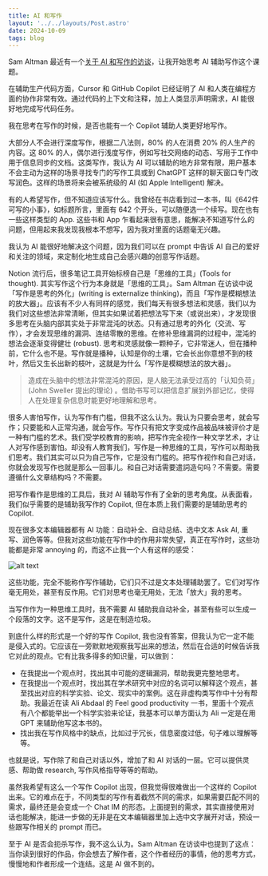 ```yaml
---
title: AI 和写作
layout: '../../layouts/Post.astro'
date: 2024-10-09
tags: blog
---
```

Sam Altman 最近有一个[关于 AI 和写作的访谈](https://www.bilibili.com/video/BV1C31qYFEiW)，让我开始思考 AI 辅助写作这个课题。

在辅助生产代码方面，Cursor 和 GitHub Copilot 已经证明了 AI 和人类在编程方面的协作非常有效。通过代码的上下文和注释，加上人类显示声明需求，AI 能很好地完成写代码任务。

我在思考在写作的时候，是否也能有一个 Copilot 辅助人类更好地写作。

大部分人不会进行深度写作，根据二八法则，80% 的人在消费 20% 的人生产的内容。这 80% 的人，偶尔进行浅度写作，例如写社交网络的动态、写用于工作中用于信息同步的文档。这类写作，我认为 AI 可以辅助的地方非常有限，用户基本不会主动为这样的场景寻找专门的写作工具或到 ChatGPT 这样的聊天窗口专门改写润色。这样的场景将来会被系统级的 AI (如 Apple Intelligent) 解决。

有的人希望写作，但不知道应该写什么。我曾经在书店看到过一本书，叫《642件可写的小事》，如标题所言，里面有 642 个开头，可以随便选一个续写。现在也有一些这样类型的 App. 这些书和 App 乍看起来很有意思，能解决不知道写什么的问题，但用起来我发现我根本不想写，因为我对里面的话题毫无兴趣。

我认为 AI 能很好地解决这个问题，因为我们可以在 prompt 中告诉 AI 自己的爱好和关注的领域，来定制化地生成自己会感兴趣的创意写作话题。

Notion 流行后，很多笔记工具开始标榜自己是「思维的工具」(Tools for thought). 其实写作这个行为本身就是「思维的工具」。Sam Altman 在访谈中说「写作是思考的外化」(writing is externalize thinking)，而且「写作是模糊想法的放大器」。应该有不少人有同样的感觉，我们每天有很多想法和灵感，我们以为我们对这些想法非常清晰，但其实如果试着把想法写下来（或说出来），才发现很多思考在头脑内部其实处于非常混沌的状态。只有通过思考的外化（交流、写作），才会发现思维的漏洞、连结零散的思维。在修补思维漏洞的过程中，混沌的想法会逐渐变得健壮 (robust). 思考和灵感就像一颗种子，它非常迷人，但在播种前，它什么也不是。写作就是播种，认知是你的土壤，它会长出你意想不到的枝叶，然后又生长出新的枝叶，这就是为什么「写作是模糊想法的放大器」。

> 造成在头脑中的想法非常混沌的原因，是人脑无法承受过高的「认知负荷」 (John Sweller 提出的理论) 。借助书写可以把信息扩展到外部记忆，使得人在处理复杂信息时能更好地理解和思考。

很多人害怕写作，认为写作有门槛，但我不这么认为。我认为只要会思考，就会写作；只要能和人正常沟通，就会写作。写作只有把文字变成作品被品味被评价才是一种有门槛的艺术。我们受学校教育的影响，把写作完全视作一种文学艺术，才让人对写作感到害怕。却没有人教育我们，写作是一种思维的工具，写作可以帮助我们思考。我们其实可以只为自己写作，它是没有门槛的。把写作视作和自己对话，你就会发现写作也就是那么一回事儿。和自己对话需要遣詞造句吗？不需要。需要遵循什么文章结构吗？不需要。

把写作看作是思维的工具后，我对 AI 辅助写作有了全新的思考角度。从表面看，我们似乎需要的是辅助我写作的 Copilot, 但在本质上我们需要的是辅助思考的 Copilot. 

现在很多文本编辑器都有 AI 功能：自动补全、自动总结、选中文本 Ask AI, 重写、润色等等。但我对这些功能在写作中的作用非常失望，真正在写作时，这些功能都是非常 annoying 的，而这不止我一个人有这样的感受：

![alt text](</imgs/CleanShot 2024-10-09 at 15.54.33@2x.png>)

这些功能，完全不能称作写作辅助，它们只不过是文本处理辅助罢了。它们对写作毫无用处，甚至有反作用。它们对思考也毫无用处，无法「放大」我的思考。

当写作作为一种思维工具时，我不需要 AI 辅助我自动补全，甚至有些可以生成一个段落的文字。这不是写作，这是在制造垃圾。

到底什么样的形式是一个好的写作 Copilot, 我也没有答案，但我认为它一定不能是侵入式的。它应该在一旁默默地观察我写出来的想法，然后在合适的时候告诉我它对此的观点。它有比我多得多的知识量，可以做到：

- 在我提出一个观点时，找出其中可能的逻辑漏洞，帮助我更完整地思考。
- 在我提出一个观点时，找出其在学术研究中对应的名词可以解释这个观点，甚至找出对应的科学实验、论文、现实中的案例。这在非虚构类写作中十分有帮助。我最近在读 Ali Abdaal 的 Feel good productivity 一书，里面十个观点有八个都能举出一个科学实验来论证，我基本可以单方面认为 Ali 一定是在用 GPT 来辅助他写这本书的。
- 找出我在写作风格中的缺点，比如过于冗长，信息密度过低，句子难以理解等等。

也就是说，写作除了和自己对话以外，增加了和 AI 对话的一层。它可以提供灵感、帮助做 research, 写作风格指导等等的帮助。

虽然我希望有这么一个写作 Copilot 出现，但我觉得很难做出一个这样的 Copilot 出来。它的难点在于，不同类型的写作有着截然不同的需求，如果需要匹配不同的需求，最终还是会变成一个 Chat IM 的形态。上面提到的需求，其实直接使用对话也能解决，能进一步做的无非是在文本编辑器里加上选中文字展开对话，预设一些跟写作相关的 prompt 而已。

至于 AI 是否会扼杀写作，我不这么认为。Sam Altman 在访谈中也提到了这点：当你读到很好的作品，你会想去了解作者，这个作者经历的事情，他的思考方式，慢慢地和作者形成一个连结。这是 AI 做不到的。